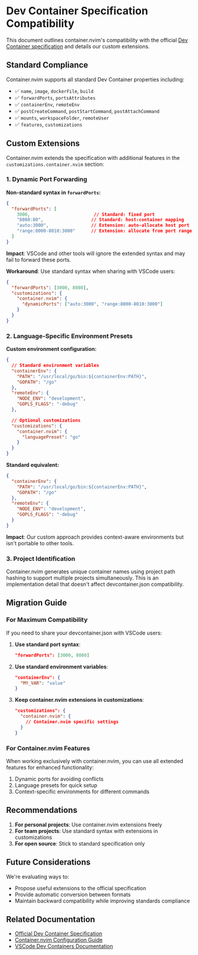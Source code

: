 # Dev Container Specification Compatibility

This document outlines container.nvim's compatibility with the official [Dev Container specification](https://containers.dev/) and details our custom extensions.

## Standard Compliance

Container.nvim supports all standard Dev Container properties including:

- ✅ `name`, `image`, `dockerFile`, `build`
- ✅ `forwardPorts`, `portsAttributes`
- ✅ `containerEnv`, `remoteEnv`
- ✅ `postCreateCommand`, `postStartCommand`, `postAttachCommand`
- ✅ `mounts`, `workspaceFolder`, `remoteUser`
- ✅ `features`, `customizations`

## Custom Extensions

Container.nvim extends the specification with additional features in the `customizations.container.nvim` section:

### 1. Dynamic Port Forwarding

**Non-standard syntax in `forwardPorts`:**

```json
{
  "forwardPorts": [
    3000,                        // Standard: fixed port
    "8080:80",                  // Standard: host:container mapping
    "auto:3000",                // Extension: auto-allocate host port
    "range:8000-8010:3000"      // Extension: allocate from port range
  ]
}
```

**Impact**: VSCode and other tools will ignore the extended syntax and may fail to forward these ports.

**Workaround**: Use standard syntax when sharing with VSCode users:
```json
{
  "forwardPorts": [3000, 8080],
  "customizations": {
    "container.nvim": {
      "dynamicPorts": ["auto:3000", "range:8000-8010:3000"]
    }
  }
}
```

### 2. Language-Specific Environment Presets

**Custom environment configuration:**

```json
{
  // Standard environment variables
  "containerEnv": {
    "PATH": "/usr/local/go/bin:${containerEnv:PATH}",
    "GOPATH": "/go"
  },
  "remoteEnv": {
    "NODE_ENV": "development",
    "GOPLS_FLAGS": "-debug"
  },

  // Optional customizations
  "customizations": {
    "container.nvim": {
      "languagePreset": "go"
    }
  }
}
```

**Standard equivalent:**

```json
{
  "containerEnv": {
    "PATH": "/usr/local/go/bin:${containerEnv:PATH}",
    "GOPATH": "/go"
  },
  "remoteEnv": {
    "NODE_ENV": "development",
    "GOPLS_FLAGS": "-debug"
  }
}
```

**Impact**: Our custom approach provides context-aware environments but isn't portable to other tools.

### 3. Project Identification

Container.nvim generates unique container names using project path hashing to support multiple projects simultaneously. This is an implementation detail that doesn't affect devcontainer.json compatibility.

## Migration Guide

### For Maximum Compatibility

If you need to share your devcontainer.json with VSCode users:

1. **Use standard port syntax**:
   ```json
   "forwardPorts": [3000, 8080]
   ```

2. **Use standard environment variables**:
   ```json
   "containerEnv": {
     "MY_VAR": "value"
   }
   ```

3. **Keep container.nvim extensions in customizations**:
   ```json
   "customizations": {
     "container.nvim": {
       // Container.nvim specific settings
     }
   }
   ```

### For Container.nvim Features

When working exclusively with container.nvim, you can use all extended features for enhanced functionality:

1. Dynamic ports for avoiding conflicts
2. Language presets for quick setup
3. Context-specific environments for different commands

## Recommendations

1. **For personal projects**: Use container.nvim extensions freely
2. **For team projects**: Use standard syntax with extensions in customizations
3. **For open source**: Stick to standard specification only

## Future Considerations

We're evaluating ways to:
- Propose useful extensions to the official specification
- Provide automatic conversion between formats
- Maintain backward compatibility while improving standards compliance

## Related Documentation

- [Official Dev Container Specification](https://containers.dev/implementors/json_reference/)
- [Container.nvim Configuration Guide](../README.md#configuration)
- [VSCode Dev Containers Documentation](https://code.visualstudio.com/docs/devcontainers/containers)
